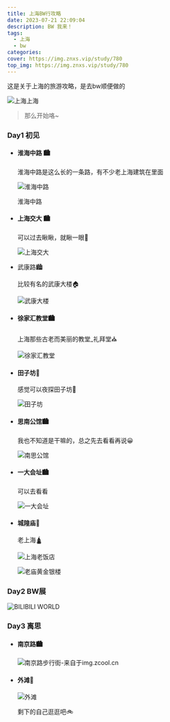 ```yaml
---
title: 上海BW行攻略
date: 2023-07-21 22:09:04
description: BW 我来！
tags:
  - 上海
  - bw
categories:
cover: https://img.znxs.vip/study/780
top_img: https://img.znxs.vip/study/780
---
```


这是关于上海的旅游攻略，是去bw顺便做的

![上海上海](https://img.zcool.cn/community/01a8345a156731a80120518792c0d1.jpg?imageMogr2/auto-orient/thumbnail/1280x%3e/sharpen/0.5/quality/100/format/webp)



> 那么开始咯~

### Day1 初见

- #### 淮海中路 🏙️

  淮海中路是这么长的一条路，有不少老上海建筑在里面

  ![淮海中路](https://img.znxs.vip/view/travel_%E6%B7%AE%E6%B5%B7%E4%B8%AD%E8%B7%AF.png)

  淮海中路

  

- #### 上海交大 🏙️

  可以过去瞅瞅，就瞅一眼👀

  ![上海交大](https://img.znxs.vip/view/travel_%E4%B8%8A%E6%B5%B7%E4%BA%A4%E5%A4%A7.png)

  

- 武康路🏙️

  比较有名的武康大楼🏠

  ![武康大楼](https://img95.699pic.com/photo/50048/6344.jpg_wh860.jpg)

  

- #### 徐家汇教堂🏙️

  上海那些古老而美丽的教堂_礼拜堂⛪

  ![徐家汇教堂](https://img.znxs.vip/view/travel_%E4%B8%8A%E6%B5%B7%E6%95%99%E5%A0%82.png)

  

- #### 田子坊🌃

  感觉可以夜探田子坊🌙

  ![田子坊](https://photo.tuchong.com/1105161/f/13378124.jpg)

  

- #### 思南公馆🏙️

  我也不知道是干嘛的，总之先去看看再说😀

  ![南思公馆](https://img.znxs.vip/view/travel_%E5%8D%97%E6%80%9D%E5%85%AC%E9%A6%86.jpg)

  

- #### 一大会址🏙️

  可以去看看

  ![一大会址](https://img.znxs.vip/study/20240711yidahuizhi.png)

  

  

- #### 城隍庙🌃

  老上海🛕

  ![上海老饭店](https://img.znxs.vip/study/image-20241227101921195.png)

  ![老庙黄金银楼](https://img.znxs.vip/study/image-20241227101958401.png)
  
  

### Day2 BW展

![BILIBILI WORLD](https://img.znxs.vip/znxs/znxsbilibiliworld2023.webp)



### Day3 离思

- #### 南京路🏙️

  ![南京路步行街-来自于img.zcool.cn](https://img.zcool.cn/community/01503a5624a35f32f8755701430426.jpg?x-oss-process=image/auto-orient,1/resize,m_lfit,w_1280,limit_1/sharpen,100/quality,q_100)

  

- #### 外滩🌃

  ![外滩](https://img.zcool.cn/community/01i5gdexnqtht8zfoi4vh63138.jpg?x-oss-process=image/auto-orient,1/resize,m_lfit,w_1280,limit_1/sharpen,100/quality,q_100)

  

  剩下的自己逛逛吧🚲
